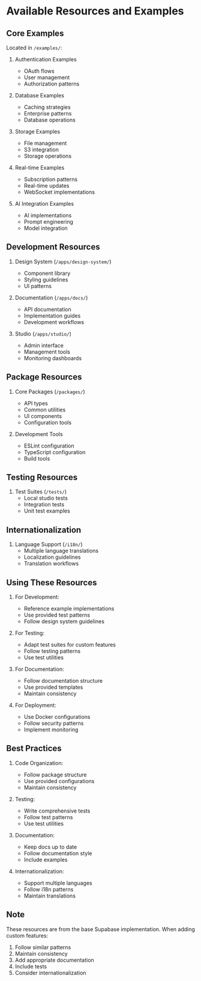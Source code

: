 # Available Resources and Examples

## Core Examples
Located in `/examples/`:

1. Authentication Examples
   - OAuth flows
   - User management
   - Authorization patterns

2. Database Examples
   - Caching strategies
   - Enterprise patterns
   - Database operations

3. Storage Examples
   - File management
   - S3 integration
   - Storage operations

4. Real-time Examples
   - Subscription patterns
   - Real-time updates
   - WebSocket implementations

5. AI Integration Examples
   - AI implementations
   - Prompt engineering
   - Model integration

## Development Resources

1. Design System (`/apps/design-system/`)
   - Component library
   - Styling guidelines
   - UI patterns

2. Documentation (`/apps/docs/`)
   - API documentation
   - Implementation guides
   - Development workflows

3. Studio (`/apps/studio/`)
   - Admin interface
   - Management tools
   - Monitoring dashboards

## Package Resources

1. Core Packages (`/packages/`)
   - API types
   - Common utilities
   - UI components
   - Configuration tools

2. Development Tools
   - ESLint configuration
   - TypeScript configuration
   - Build tools

## Testing Resources

1. Test Suites (`/tests/`)
   - Local studio tests
   - Integration tests
   - Unit test examples

## Internationalization

1. Language Support (`/i18n/`)
   - Multiple language translations
   - Localization guidelines
   - Translation workflows

## Using These Resources

1. For Development:
   - Reference example implementations
   - Use provided test patterns
   - Follow design system guidelines

2. For Testing:
   - Adapt test suites for custom features
   - Follow testing patterns
   - Use test utilities

3. For Documentation:
   - Follow documentation structure
   - Use provided templates
   - Maintain consistency

4. For Deployment:
   - Use Docker configurations
   - Follow security patterns
   - Implement monitoring

## Best Practices

1. Code Organization:
   - Follow package structure
   - Use provided configurations
   - Maintain consistency

2. Testing:
   - Write comprehensive tests
   - Follow test patterns
   - Use test utilities

3. Documentation:
   - Keep docs up to date
   - Follow documentation style
   - Include examples

4. Internationalization:
   - Support multiple languages
   - Follow i18n patterns
   - Maintain translations

## Note
These resources are from the base Supabase implementation. When adding custom features:
1. Follow similar patterns
2. Maintain consistency
3. Add appropriate documentation
4. Include tests
5. Consider internationalization
